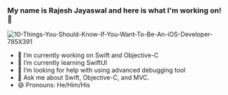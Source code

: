 ### My name is Rajesh Jayaswal and here is what I'm working on! 👋

![10-Things-You-Should-Know-If-You-Want-To-Be-An-iOS-Developer-785X391](https://user-images.githubusercontent.com/4835436/151713957-8e1cbd3b-9be3-4dae-9a9f-d46a8bbd8f55.jpg)


- 🔭 I’m currently working on Swift and Objective-C
- 🌱 I’m currently learning SwiftUI
- 🤔 I’m looking for help with using advanced debugging tool
- 💬 Ask me about Swift, Objective-C, and MVC.   
- 😄 Pronouns: He/Him/His
